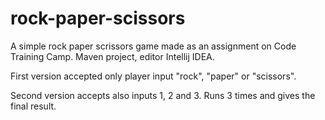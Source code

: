 # rock-paper-scissors
A simple rock paper scrissors game made as an assignment on Code Training Camp. 
Maven project, editor Intellij IDEA.

First version accepted only player input "rock", "paper" or "scissors".

Second version accepts also inputs 1, 2 and 3. Runs 3 times and gives the final result.
